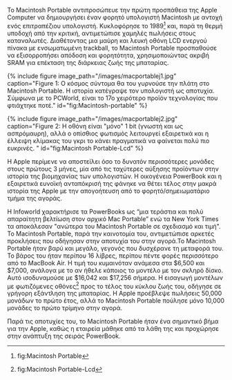 Το Macintosh Portable αντιπροσώπευε την πρώτη προσπάθεια της Apple Computer να δημιουργήσει έναν φορητό υπολογιστή Macintosh με αντοχή ενός επιτραπέζιου υπολογιστή. Κυκλοφόρησε το 1989[^1] και, παρά τη θερμή υποδοχή από την κριτική, αντιμετώπισε χαμηλές πωλήσεις στους καταναλωτές. Διαθέτοντας μια μαύρη και λευκή οθόνη LCD ενεργού πίνακα με ενσωματωμένη trackball, το Macintosh Portable προσπαθούσε να εξισορροπήσει απόδοση και φορητότητα, χρησιμοποιώντας ακριβή SRAM για επέκταση της διάρκειας ζωής της μπαταρίας.

{% include figure image_path="/images/macportablej1.jpg" caption="Figure 1: Ο κόσμος σύντομα θα του γυρνούσε την πλάτη στο Macintosh Portable. Η ιστορία κατέγραψε τον υπολογιστή ως αποτυχία. Σύμφωνα με το PCWorld, είναι το 17ο χειρότερο προϊόν τεχνολογίας που φτιάχτηκε ποτέ." id="fig:Macintosh-portable" %}

{% include figure image_path="/images/macportablej2.jpg" caption="Figure 2: Η οθόνη είναι "μόνο" 1 bit (γνωστή και ως ασπρόμαυρη), αλλά ο οπίσθιος φωτισμός λειτουργεί εξαιρετικά και η έλλειψη κλίμακας του γκρι το κάνει πραγματικά να φαίνεται πολύ πιο ευκρινές. " id="fig:Macintosh Portable-Lcd" %}

Η Apple περίμενε να αποστείλει όσο το δυνατόν περισσότερες μονάδες στους πρώτους 3 μήνες, μία από τις ταχύτερες αύξησης προϊόντων στην ιστορία της βιομηχανίας των υπολογιστών. Η οικογένεια PowerBook και η εξαιρετικά ευνοϊκή ανταπόκρισή της φάνηκε να θέτει τέλος στην μακρά ιστορία της Apple με την απογοήτευση από το φορητό/σημειωματάριο τμήμα της αγοράς.

Η Infoworld χαρακτήρισε τα PowerBooks ως “μια τεράστια και πολύ απαραίτητη βελτίωση στον αρχικό Mac Portable” ενώ τα New York Times τα αποκάλεσαν "ανώτερα του Macintosh Portable σε σχεδιασμό και τιμή". Το Macintosh Portable, παρά την καινοτομία του, αντιμετώπισε αρκετές προκλήσεις που οδήγησαν στην αποτυχία του στην αγορά.Το Macintosh Portable ήταν βαρύ και μεγάλο, γεγονός που δυσχέρανε τη μεταφορά του. Το βάρος του ήταν περίπου 16 λίβρες, περίπου πέντε φορές περισσότερο από το MacBook Air. Η τιμή του κυμαινόταν ανάμεσα στα $6,500 και $7,000, ανάλογα με το αν ήθελε κάποιος το μοντέλο με τον σκληρό δίσκο. Αυτό ισοδυναμούσε με $16,042 και $17,256 σήμερα. Η εισαγωγή μοντέλων με φωτιζόμενες οθόνες[^2] προς το τέλος του κύκλου ζωής του, οδήγησε σε γρήγορη εξάντληση της μπαταρίας. Η Apple προέβλεψε πωλήσεις 50,000 μονάδων το πρώτο έτος, αλλά το Macintosh Portable πούλησε μόνο 10,000 μονάδες το πρώτο τρίμηνο στην αγορά.

Παρά τις αποτυχίες του, το Macintosh Portable ήταν ένα σημαντικό βήμα για την Apple, καθώς η εταιρεία μάθηκε από τα λάθη της και προχώρησε στην ανάπτυξη της σειράς PowerBook.

[^1]: fig:Macintosh Portable
[^2]: fig:Macintosh Portable-Lcd